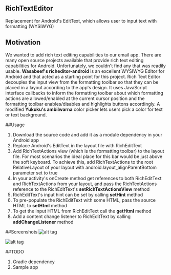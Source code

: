 ## RichTextEditor
Replacement for Android's EditText, which allows user to input text with formatting (WYSIWYG)

## Motivation
We wanted to add rich text editing capabilities to our email app.
There are many open source projects available that provide rich text editing capabilities for Android. Unfortunately, we couldn't find any that was readily usable.
**Wasabeef's richeditor-android** is an excellent WYSIWYG Editor for Android and that acted as a starting point for this project.
Rich Text Editor decouples the input view from the formatting toolbar so that they can be placed in a layout according to the app's design.
It uses JavaScript interface callbacks to inform the formatting toolbar about which formatting actions are allowed/enabled at the current cursor position and the formatting toolbar enables/disables and highlights buttons accordingly.
A modified **Yukuku's ambilwarna** color picker lets users pick a color for text or text background.

##Usage
1. Download the source code and add it as a module dependency in your Android app
2. Replace Android's EditText in the layout file with RichEditText
3. Add RichTextActions view (which is the formatting toolbar) to the layout file. For most scenarios the ideal place for this bar would be just above the soft keyboard. To achieve this, add RichTextActions to the root RelativeLayout of your layout with android:layout_alignParentBottom parameter set to true
4. In your activity's onCreate method get references to both RichEditText and RichTextActions from your layout, and pass the RichTextActions reference to the RichEditText's **setRichTextActionsView** method
5. RichEditText's input hint can be set by calling **setHint** method
6. To pre-populate the RichEditText with some HTML, pass the source HTML to **setHtml** method
7. To get the input HTML from RichEditText call the **getHtml** method
8. Add a content change listener to RichEditText by calling **addChangeListener** method

##Screenshots
![alt tag](https://github.com/akshaydugar/RichTextEditor/blob/master/screenshots/Screenshot1.png)

![alt tag](https://github.com/akshaydugar/RichTextEditor/blob/master/screenshots/Screenshot2.png)

##TODO
1. Gradle dependency
2. Sample app
